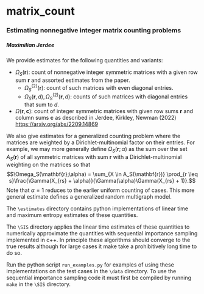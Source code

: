 # matrix_count

### Estimating nonnegative integer matrix counting problems

##### Maximilian Jerdee

We provide estimates for the following quantities and variants:

- $\Omega_S(\mathbf{r})$: count of nonnegative integer symmetric matrices with a given row sum $\mathbf{r}$ and assorted estimates from the paper.
    - $\Omega_S^{(2)}(\mathbf{r})$: count of such matrices with even diagonal entries.
    - $\Omega_S(\mathbf{r},d), \Omega_S^{(2)}(\mathbf{r},d)$: counts of such matrices with diagonal entries that sum to $d$.
- $\Omega(\mathbf{r},\mathbf{c})$: count of integer symmetric matrices with given row sums $\mathbf{r}$ and column sums $\mathbf{c}$ as described in Jerdee, Kirkley, Newman (2022) https://arxiv.org/abs/2209.14869

We also give estimates for a generalized counting problem where the matrices are weighted by a Dirichlet-multinomial factor on their entries. For example, we may more generally define $\Omega_S(\mathbf{r};\alpha)$ as the sum over the set $A_S(\mathbf{r})$ of all symmetric matrices with sum $\mathbf{r}$ with a Dirichlet-multinomial weighting on the matrices so that $$\Omega_S(\mathbf{r};\alpha) = \sum_{X \in A_S(\mathbf{r})} \prod_{r \leq s}\frac{\Gamma(X_{rs} + \alpha)}{\Gamma(\alpha)\Gamma(X_{rs} + 1)}.$$
Note that $\alpha = 1$ reduces to the earlier uniform counting of cases. This more general estimate defines a generalized random multigraph model. 

The `\estimates` directory contains python implementations of linear time and maximum entropy estimates of these quantities. 

The `\SIS` directory applies the linear time estimates of these quantities to numerically approximate the quantities with sequential importance sampling implemented in c++. In principle these algorithms should converge to the true results although for large cases it make take a prohibitively long time to do so. 

Run the python script `run_examples.py` for examples of using these implementations on the test cases in the `\data` directory. To use the sequential importance sampling code it must first be compiled by running `make` in the `\SIS` directory. 
